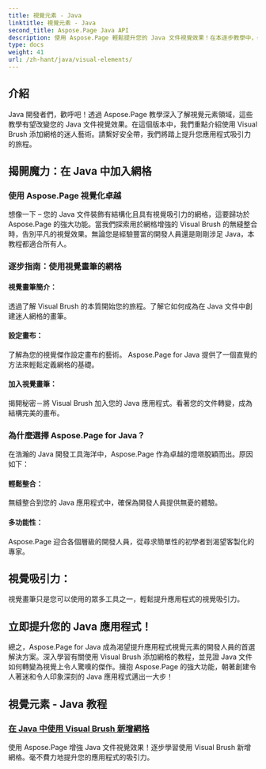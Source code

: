 ```yaml
---
title: 視覺元素 - Java
linktitle: 視覺元素 - Java
second_title: Aspose.Page Java API
description: 使用 Aspose.Page 輕鬆提升您的 Java 文件視覺效果！在本逐步教學中，學習如何使用 Visual Brush 新增網格來增強您的應用程式。
type: docs
weight: 41
url: /zh-hant/java/visual-elements/
---
```

## 介紹

Java 開發者們，歡呼吧！透過 Aspose.Page 教學深入了解視覺元素領域，這些教學有望改變您的 Java 文件視覺效果。在這個版本中，我們重點介紹使用 Visual Brush 添加網格的迷人藝術。請繫好安全帶，我們將踏上提升您應用程式吸引力的旅程。

## 揭開魔力：在 Java 中加入網格

### 使用 Aspose.Page 視覺化卓越
想像一下 – 您的 Java 文件裝飾有結構化且具有視覺吸引力的網格，這要歸功於 Aspose.Page 的強大功能。當我們探索用於網格增強的 Visual Brush 的無縫整合時，告別平凡的視覺效果。無論您是經驗豐富的開發人員還是剛剛涉足 Java，本教程都適合所有人。

### 逐步指南：使用視覺畫筆的網格

#### 視覺畫筆簡介：
透過了解 Visual Brush 的本質開始您的旅程。了解它如何成為在 Java 文件中創建迷人網格的畫筆。

#### 設定畫布：
了解為您的視覺傑作設定畫布的藝術。 Aspose.Page for Java 提供了一個直覺的方法來輕鬆定義網格的基礎。

#### 加入視覺畫筆：
揭開秘密－將 Visual Brush 加入您的 Java 應用程式。看著您的文件轉變，成為結構完美的畫布。

### 為什麼選擇 Aspose.Page for Java？

在浩瀚的 Java 開發工具海洋中，Aspose.Page 作為卓越的燈塔脫穎而出。原因如下：

#### 輕鬆整合：
無縫整合到您的 Java 應用程式中，確保為開發人員提供無憂的體驗。

#### 多功能性：
Aspose.Page 迎合各個層級的開發人員，從尋求簡單性的初學者到渴望客製化的專家。

## 視覺吸引力：
視覺畫筆只是您可以使用的眾多工具之一，輕鬆提升應用程式的視覺吸引力。

## 立即提升您的 Java 應用程式！

總之，Aspose.Page for Java 成為渴望提升應用程式視覺元素的開發人員的首選解決方案。深入學習有關使用 Visual Brush 添加網格的教程，並見證 Java 文件如何轉變為視覺上令人驚嘆的傑作。擁抱 Aspose.Page 的強大功能，朝著創建令人著迷和令人印象深刻的 Java 應用程式邁出一大步！
## 視覺元素 - Java 教程
### [在 Java 中使用 Visual Brush 新增網格](./add-grid/)
使用 Aspose.Page 增強 Java 文件視覺效果！逐步學習使用 Visual Brush 新增網格。毫不費力地提升您的應用程式的吸引力。
